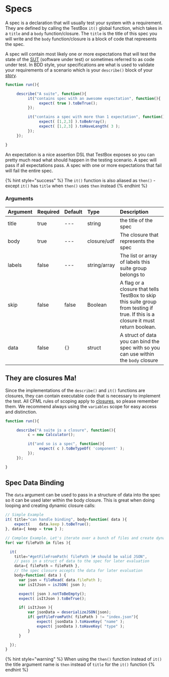 # Specs

A spec is a declaration that will usually test your system with a requirement.  They are defined by calling the TestBox `it()` global function, which takes in a `title` and a `body` function/closure. The `title` is the title of this spec you will write and the `body` function/closure is a block of code that represents the spec. 

A spec will contain most likely one or more expectations that will test the state of the [SUT](http://en.wikipedia.org/wiki/System_under_test) \(software under test\) or sometimes referred to as code under test. In BDD style, your specifications are what is used to validate your requirements of a scenario which is your `describe()` block of your [story](http://en.wikipedia.org/wiki/User_story).

```javascript
function run(){

     describe("A suite", function(){
          it("contains spec with an awesome expectation", function(){
               expect( true ).toBeTrue();
          });

          it("contains a spec with more than 1 expectation", function(){
               expect( [1,2,3] ).toBeArray();
               expect( [1,2,3] ).toHaveLength( 3 );
          });
     });

}
```

An expectation is a nice assertion DSL that TestBox exposes so you can pretty much read what should happen in the testing scenario. A spec will pass if all expectations pass. A spec with one or more expectations that fail will fail the entire spec.

{% hint style="success" %}
The `it()` function is also aliased as `then()` - except `it()` has `title` when `then()` uses `then` instead
{% endhint %}

### Arguments

| Argument | Required | Default | Type | Description |
| :--- | :--- | :--- | :--- | :--- |
| title | true | --- | string | the title of the spec |
| body | true | --- | closure/udf | The closure that represents the spec |
| labels | false | --- | string/array | The list or array of labels this suite group belongs to |
| skip | false | false | Boolean | A flag or a closure that tells TestBox to skip this suite group from testing if true. If this is a closure it must return boolean. |
| data | false | `{}` | struct | A struct of data you can bind the spec with so you can use within the `body` closure |

## They are closures Ma!

Since the implementations of the `describe()` and `it()` functions are closures, they can contain executable code that is necessary to implement the test. All CFML rules of scoping apply to [closures](http://help.adobe.com/en_US/ColdFusion/10.0/Developing/WSe61e35da8d31851842acbba1353e848b35-8000.html), so please remember them. We recommend always using the `variables` scope for easy access and distinction.

```javascript
function run(){

     describe("A suite is a closure", function(){
          c = new Calculator();

          it("and so is a spec", function(){
               expect( c ).toBeTypeOf( 'component' );
          });
     });

}
```

## Spec Data Binding

The `data` argument can be used to pass in a structure of data into the spec so it can be used later within the body closure. This is great when doing looping and creating dynamic closure calls:

```javascript
// Simple Example
it( title="can handle binding", body=function( data ){
    expect(    data.keep ).toBeTrue();
}, data={ keep = true } );

// Complex Example. Let's iterate over a bunch of files and create dynamic specs
for( var filePath in files ){

  it( 
    title="#getFileFromPath( filePath )# should be valid JSON", 
    // pass in a struct of data to the spec for later evaluation
    data={ filePath = filePath },
    // the spec closure accepts the data for later evaluation
    body=function( data ) {
      var json = fileRead( data.filePath );
      var isItJson = isJSON( json );

      expect( json ).notToBeEmpty();
      expect( isItJson ).toBeTrue();

      if( isItJson ){
          var jsonData = deserializeJSON(json);
          if( getFileFromPath( filePath ) != "index.json"){
              expect( jsonData ).toHaveKey( "name" );
              expect( jsonData ).toHaveKey( "type" );
          }
      }

  });
}
```

{% hint style="warning" %}
When using the `then()` function instead of `it()` the title argument name is `then` instead of `title` for the `it()` function
{% endhint %}

